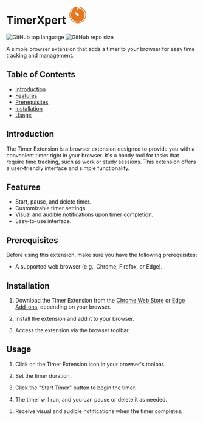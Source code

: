 # TimerXpert ![TimerXpert Logo](images/48.png)

![GitHub top language](https://img.shields.io/github/languages/top/A-nshuman/Timer-extension?color=rgb(247,223,30))
![GitHub repo size](https://img.shields.io/github/repo-size/A-nshuman/Timer-extension?color=darkgreen)

A simple browser extension that adds a timer to your browser for easy time tracking and management.

## Table of Contents
- [Introduction](#introduction)
- [Features](#features)
- [Prerequisites](#prerequisites)
- [Installation](#installation)
- [Usage](#usage)

## Introduction
The Timer Extension is a browser extension designed to provide you with a convenient timer right in your browser. It's a handy tool for tasks that require time tracking, such as work or study sessions. This extension offers a user-friendly interface and simple functionality.

## Features
- Start, pause, and delete timer.
- Customizable timer settings.
- Visual and audible notifications upon timer completion.
- Easy-to-use interface.

## Prerequisites
Before using this extension, make sure you have the following prerequisites:
- A supported web browser (e.g., Chrome, Firefox, or Edge).

## Installation
1. Download the Timer Extension from the [Chrome Web Store](https://chrome.google.com/webstore/category/extensions) or [Edge Add-ons](https://microsoftedge.microsoft.com/addons/Microsoft-Edge-Extensions-Home), depending on your browser.

2. Install the extension and add it to your browser.

3. Access the extension via the browser toolbar.

## Usage
1. Click on the Timer Extension icon in your browser's toolbar.

2. Set the timer duration .

3. Click the "Start Timer" button to begin the timer.

4. The timer will run, and you can pause or delete it as needed.

5. Receive visual and audible notifications when the timer completes.

